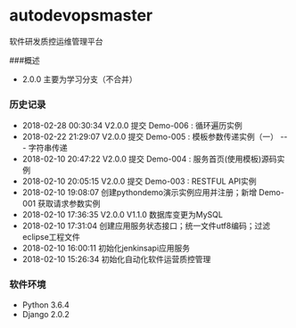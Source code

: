 # autodevopsmaster
软件研发质控运维管理平台


###概述
+ 2.0.0 主要为学习分支（不合并）


### 历史记录
+ 2018-02-28 00:30:34 V2.0.0 提交 Demo-006 : 循环遍历实例
+ 2018-02-22 21:29:07 V2.0.0 提交 Demo-005 : 模板参数传递实例（一） --- 字符串传递
+ 2018-02-10 20:47:22 V2.0.0 提交 Demo-004 : 服务首页(使用模板)源码实例
+ 2018-02-10 20:05:15 V2.0.0 提交 Demo-003 : RESTFUL API实例
+ 2018-02-10 19:08:07 创建pythondemo演示实例应用并注册；新增 Demo-001 获取请求参数实例
+ 2018-02-10 17:36:35 V2.0.0 V1.1.0 数据库变更为MySQL
+ 2018-02-10 17:31:04 创建应用服务状态接口；统一文件utf8编码；过滤eclipse工程文件
+ 2018-02-10 16:00:11 初始化jenkinsapi应用服务
+ 2018-02-10 15:26:34 初始化自动化软件运营质控管理


### 软件环境
- Python 3.6.4
- Django 2.0.2

